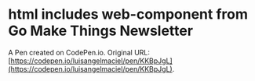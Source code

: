# html includes web-component from Go Make Things Newsletter

A Pen created on CodePen.io. Original URL: [https://codepen.io/luisangelmaciel/pen/KKBpJgL](https://codepen.io/luisangelmaciel/pen/KKBpJgL).

